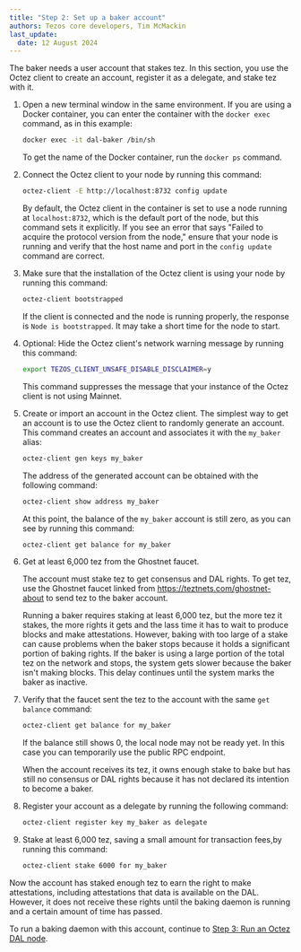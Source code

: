 ```yaml
---
title: "Step 2: Set up a baker account"
authors: Tezos core developers, Tim McMackin
last_update:
  date: 12 August 2024
---
```


The baker needs a user account that stakes tez.
In this section, you use the Octez client to create an account, register it as a delegate, and stake tez with it.

1. Open a new terminal window in the same environment.
If you are using a Docker container, you can enter the container with the `docker exec` command, as in this example:

   ```bash
   docker exec -it dal-baker /bin/sh
   ```

   To get the name of the Docker container, run the `docker ps` command.

1. Connect the Octez client to your node by running this command:

   ```bash
   octez-client -E http://localhost:8732 config update
   ```

   By default, the Octez client in the container is set to use a node running at `localhost:8732`, which is the default port of the node, but this command sets it explicitly.
   If you see an error that says "Failed to acquire the protocol version from the node," ensure that your node is running and verify that the host name and port in the `config update` command are correct.

1. Make sure that the installation of the Octez client is using your node by running this command:

   ```bash
   octez-client bootstrapped
   ```

   If the client is connected and the node is running properly, the response is `Node is bootstrapped`.
   It may take a short time for the node to start.

1. Optional: Hide the Octez client's network warning message by running this command:

   ```bash
   export TEZOS_CLIENT_UNSAFE_DISABLE_DISCLAIMER=y
   ```

   This command suppresses the message that your instance of the Octez client is not using Mainnet.

1. Create or import an account in the Octez client.
The simplest way to get an account is to use the Octez client to randomly generate an account.
This command creates an account and associates it with the `my_baker` alias:

   ```bash
   octez-client gen keys my_baker
   ```

   The address of the generated account can be obtained with the following command:

   ```bash
   octez-client show address my_baker
   ```

   At this point, the balance of the `my_baker` account is still zero, as you can see by running this command:

   ```bash
   octez-client get balance for my_baker
   ```

1. Get at least 6,000 tez from the Ghostnet faucet.

   The account must stake tez to get consensus and DAL rights.
   To get tez, use the Ghostnet faucet linked from https://teztnets.com/ghostnet-about to send tez to the baker account.

   Running a baker requires staking at least 6,000 tez, but the more tez it stakes, the more rights it gets and the lass time it has to wait to produce blocks and make attestations.
   However, baking with too large of a stake can cause problems when the baker stops because it holds a significant portion of baking rights.
   If the baker is using a large portion of the total tez on the network and stops, the system gets slower because the baker isn't making blocks.
   This delay continues until the system marks the baker as inactive.

1. Verify that the faucet sent the tez to the account with the same `get balance` command:

   ```bash
   octez-client get balance for my_baker
   ```

   If the balance still shows 0, the local node may not be ready yet.
   In this case you can temporarily use the public RPC endpoint.

   When the account receives its tez, it owns enough stake to bake but has still no consensus or DAL rights because it has not declared its intention to become a baker.

1. Register your account as a delegate by running the following command:

   ```bash
   octez-client register key my_baker as delegate
   ```

1. Stake at least 6,000 tez, saving a small amount for transaction fees,by running this command:

   ```bash
   octez-client stake 6000 for my_baker
   ```

Now the account has staked enough tez to earn the right to make attestations, including attestations that data is available on the DAL.
However, it does not receive these rights until the baking daemon is running and a certain amount of time has passed.

To run a baking daemon with this account, continue to [Step 3: Run an Octez DAL node](./run-dal-node).
